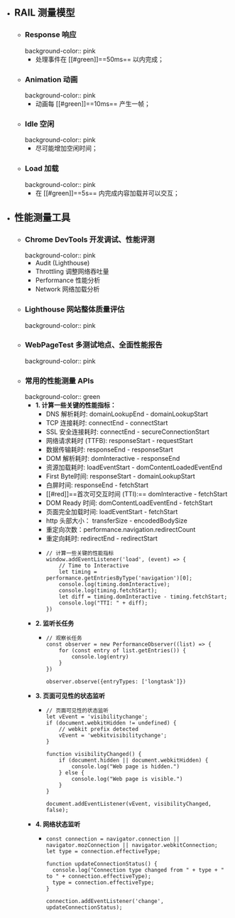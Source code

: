 - ## RAIL 测量模型
	- ### Response 响应
	  background-color:: pink
		- 处理事件在 [[#green]]==50ms== 以内完成；
	- ### Animation 动画
	  background-color:: pink
		- 动画每 [[#green]]==10ms== 产生一帧；
	- ### Idle 空闲
	  background-color:: pink
		- 尽可能增加空闲时间；
	- ### Load 加载
	  background-color:: pink
		- 在 [[#green]]==5s== 内完成内容加载并可以交互；
- ## 性能测量工具
	- ### Chrome DevTools 开发调试、性能评测
	  background-color:: pink
		- Audit (Lighthouse)
		- Throttling 调整网络吞吐量
		- Performance 性能分析
		- Network 网络加载分析
	- ### Lighthouse 网站整体质量评估
	  background-color:: pink
	- ### WebPageTest 多测试地点、全面性能报告
	  background-color:: pink
	- ### 常用的性能测量 APIs
	  background-color:: green
		- **1. 计算一些关键的性能指标：**
			- DNS 解析耗时: domainLookupEnd - domainLookupStart
			- TCP 连接耗时: connectEnd - connectStart
			- SSL 安全连接耗时: connectEnd - secureConnectionStart
			- 网络请求耗时 (TTFB): responseStart - requestStart
			- 数据传输耗时: responseEnd - responseStart
			- DOM 解析耗时: domInteractive - responseEnd
			- 资源加载耗时: loadEventStart - domContentLoadedEventEnd
			- First Byte时间: responseStart - domainLookupStart
			- 白屏时间: responseEnd - fetchStart
			- [[#red]]==首次可交互时间 (TTI):== domInteractive - fetchStart
			- DOM Ready 时间: domContentLoadEventEnd - fetchStart
			- 页面完全加载时间: loadEventStart - fetchStart
			- http 头部大小： transferSize - encodedBodySize
			- 重定向次数：performance.navigation.redirectCount
			- 重定向耗时: redirectEnd - redirectStart
			- ```
			  // 计算一些关键的性能指标
			  window.addEventListener('load', (event) => {
			      // Time to Interactive
			      let timing = performance.getEntriesByType('navigation')[0];
			      console.log(timing.domInteractive);
			      console.log(timing.fetchStart);
			      let diff = timing.domInteractive - timing.fetchStart;
			      console.log("TTI: " + diff);
			  })
			  ```
		- **2. 监听长任务**
			- ```
			  // 观察长任务
			  const observer = new PerformanceObserver((list) => {
			      for (const entry of list.getEntries()) {
			          console.log(entry)
			      }
			  })
			  
			  observer.observe({entryTypes: ['longtask']})
			  ```
		- **3. 页面可见性的状态监听**
			- ```
			  // 页面可见性的状态监听
			  let vEvent = 'visibilitychange';
			  if (document.webkitHidden != undefined) {
			      // webkit prefix detected
			      vEvent = 'webkitvisibilitychange';
			  }
			  
			  function visibilityChanged() {
			      if (document.hidden || document.webkitHidden) {
			          console.log("Web page is hidden.")
			      } else {
			          console.log("Web page is visible.")
			      }
			  }
			  
			  document.addEventListener(vEvent, visibilityChanged, false);
			  ```
		- **4. 网络状态监听**
			- ```
			  const connection = navigator.connection || navigator.mozConnection || navigator.webkitConnection;
			  let type = connection.effectiveType;
			  
			  function updateConnectionStatus() {
			    console.log("Connection type changed from " + type + " to " + connection.effectiveType);
			    type = connection.effectiveType;
			  }
			  
			  connection.addEventListener('change', updateConnectionStatus);
			  ```